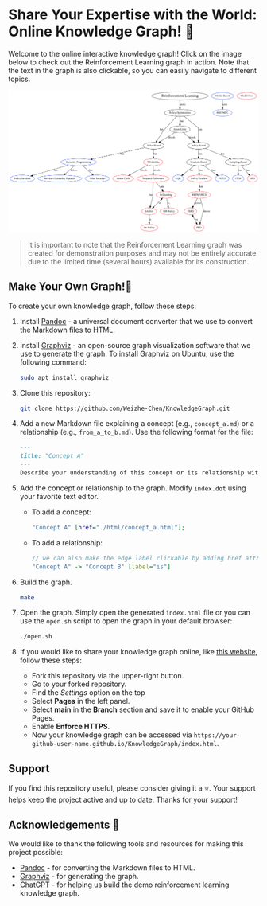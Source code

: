 # Share Your Expertise with the World: Online Knowledge Graph! 📖

Welcome to the online interactive knowledge graph! Click on the image below to check out the Reinforcement Learning graph in action. Note that the text in the graph is also clickable, so you can easily navigate to different topics.

[![demo graph](./images/demo_graph.png)](https://weizhechen.com/KnowledgeGraph/index.html)

> It is important to note that the Reinforcement Learning graph was created for demonstration purposes and may not be entirely accurate due to the limited time (several hours) available for its construction.

## Make Your Own Graph!🙋

To create your own knowledge graph, follow these steps:

1. Install [Pandoc](https://github.com/jgm/pandoc/blob/master/INSTALL.md) - a universal document converter that we use to convert the Markdown files to HTML.
2. Install [Graphviz](https://graphviz.org/) - an open-source graph visualization software that we use to generate the graph. To install Graphviz on Ubuntu, use the following command:

    ```bash
    sudo apt install graphviz
    ```

3. Clone this repository:

    ```bash
    git clone https://github.com/Weizhe-Chen/KnowledgeGraph.git
    ```

4. Add a new Markdown file explaining a concept (e.g., `concept_a.md`) or a relationship (e.g., `from_a_to_b.md`). Use the following format for the file:
    ```Markdown
    ---
    title: "Concept A"
    ---
    Describe your understanding of this concept or its relationship with other concepts.
    ```
5. Add the concept or relationship to the graph. Modify `index.dot` using your favorite text editor.
    * To add a concept:
        ```dot
        "Concept A" [href="./html/concept_a.html"];
        ```
    * To add a relationship:
        ```dot
        // we can also make the edge label clickable by adding href attribute.
        "Concept A" -> "Concept B" [label="is"]
        ```
6. Build the graph.
    ```bash
    make
    ```
7. Open the graph. Simply open the generated `index.html` file or you can use the `open.sh` script to open the graph in your default browser:
    ```bash
    ./open.sh
    ```
8. If you would like to share your knowledge graph online, like [this website](https://weizhechen.com/KnowledgeGraph/index.html), follow these steps:
    * Fork this repository via the upper-right button.
    * Go to your forked repository.
    * Find the *Settings* option on the top
    * Select **Pages** in the left panel.
    * Select **main** in the **Branch** section and save it to enable your GitHub Pages.
    * Enable **Enforce HTTPS**.
    * Now your knowledge graph can be accessed via `https://your-github-user-name.github.io/KnowledgeGraph/index.html`.

## Support
If you find this repository useful, please consider giving it a :star:. Your support helps keep the project active and up to date. Thanks for your support!

## Acknowledgements 👏

We would like to thank the following tools and resources for making this project possible:

* [Pandoc](https://pandoc.org/) - for converting the Markdown files to HTML.
* [Graphviz](https://graphviz.org/) - for generating the graph.
* [ChatGPT](https://chat.openai.com/) - for helping us build the demo reinforcement learning knowledge graph.
